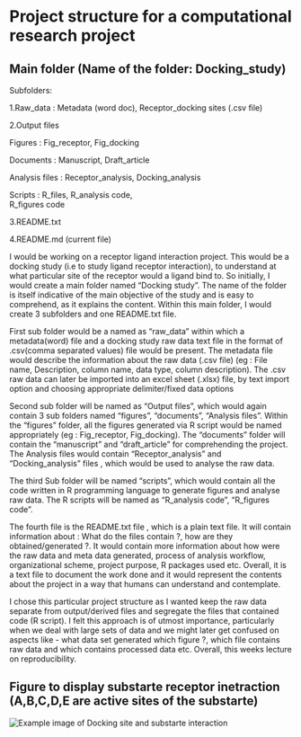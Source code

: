 #  Project structure for a computational research project
## **Main folder (Name of the folder: Docking_study)**

Subfolders:

1.Raw_data :
  Metadata (word doc),
  Receptor_docking sites (.csv file)

2.Output files
  
  Figures :
    Fig_receptor,
    Fig_docking
    
  Documents :
    Manuscript,
    Draft_article
    
  Analysis files :
    Receptor_analysis,
    Docking_analysis
    
  Scripts :
     R_files,
     R_analysis code,	
     R_figures code

3.README.txt

4.README.md (current file)

I would be working on a receptor ligand interaction project. 
This would be a docking study (i.e to study ligand receptor interaction), to understand at what particular site of the receptor would a ligand bind to. 
So initially, I would create a main folder named “Docking study”. 
The name of the folder is itself indicative of the main objective of the study and is easy to comprehend, as it explains the content. 
Within this main folder, I would create 3 subfolders and one README.txt file.

First sub folder would be a named as “raw_data” within which a metadata(word) file and a docking study raw data text file in the format of .csv(comma separated values) file would be present. 
The metadata file would describe the information about the raw data (.csv file) (eg : File name, Description, column name, data type, column description). 
The .csv raw data can later be imported into an excel sheet (.xlsx) file, by text import option and choosing appropriate delimiter/fixed data options

Second sub folder will be named as “Output files”, which would again contain 3 sub folders named “figures”, “documents”, “Analysis files”. 
Within the “figures” folder, all the figures generated via R script would be named appropriately (eg : Fig_receptor, Fig_docking). 
The “documents” folder will contain the “manuscript” and “draft_article” for comprehending the project. 
The Analysis files would contain “Receptor_analysis” and “Docking_analysis” files , which would be used to analyse the raw data.

The third Sub folder will be named “scripts”, which would contain all the code written in R programming language to generate figures and analyse raw data. 
The R scripts will be named as “R_analysis code”, “R_figures code”.

The fourth file is the README.txt file , which is a plain text file. 
It will contain information about : What do the files contain ?, how are they obtained/generated ?. 
It would contain more information about how were the raw data and meta data generated, process of analysis workflow, organizational scheme, project purpose, R packages used etc. 
Overall, it is a text file to document the work done and it would represent the contents about the project in a way that humans can understand and contemplate.

I chose this particular project structure as I wanted keep the raw data separate from output/derived files and segregate the files that contained code (R script). 
I felt this approach is of utmost importance, particularly when we deal with large sets of data and we might later get confused on aspects like - what data set generated which figure ?, which file contains raw data and which contains processed data etc. Overall, this weeks lecture on reproducibility.

## Figure to display substarte receptor inetraction (A,B,C,D,E are active sites of the substarte)
![Example image of Docking site and substarte interaction](https://ccsb.scripps.edu/wp-content/uploads/2019/03/nihms350924f9.jpg)
